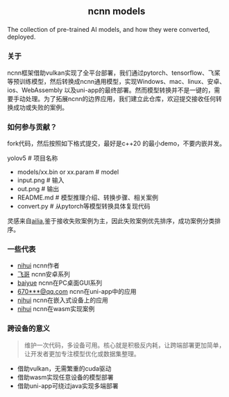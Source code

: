 ##  <p align="center"> ncnn models </p>

The collection of pre-trained AI models, and how they were converted, deployed.

### 关于

ncnn框架借助vulkan实现了全平台部署，我们通过pytorch、tensorflow、飞桨等预训练模型，然后转换成ncnn通用模型，实现Windows、mac、linux、安卓、ios、WebAssembly 以及uni-app的最终部署。然而模型转换并不是一键的，需要手动处理。为了拓展ncnn的边界应用，我们建立此仓库，欢迎提交接收任何转换成功或失败的案例。

### 如何参与贡献？

fork代码，然后按照如下格式提交，最好是c++20 的最小demo，不要内嵌并发。

yolov5  # 项目名称
- models/xx.bin or xx.param # model
- input.png # 输入
- out.png # 输出
- README.md # 模型推理介绍、转换步骤、相关案例
- convert.py # 从pytorch等模型转换具体复现代码

灵感来自[ailia](https://github.com/axinc-ai/ailia-models),鉴于接收失败案例为主，因此失败案例优先排序，成功案例分类排序。

### 一些代表

- [nihui](https://github.com/nihui) ncnn作者
- [飞哥](https://github.com/feigechuanshu) ncnn安卓系列
- [baiyue](https://github.com/Baiyuetribe/paper2gui) ncnn在PC桌面GUI系列
- [670***@qq.com](https://ext.dcloud.net.cn/plugin?id=5243) ncnn在uni-app中的应用
- [nihui](https://github.com/nihui/ncnn_on_esp32) ncnn在嵌入式设备上的应用
- [nihui](https://github.com/nihui/ncnn-webassembly-yolov5) ncnn在wasm实现案例

### 跨设备的意义

> 维护一次代码，多设备可用。核心就是积极反内耗，让跨端部署更加简单，让开发者更加专注模型优化或数据集整理。

- 借助vulkan，无需繁重的cuda驱动
- 借助wasm实现任意设备的模型部署
- 借助uni-app可绕过java实现多端部署